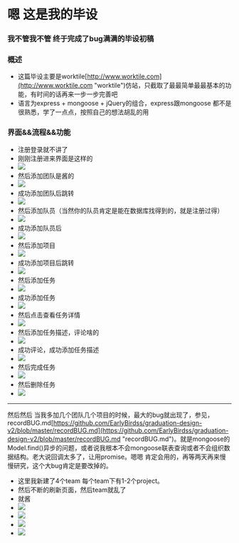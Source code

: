 # 嗯 这是我的毕设

### 我不管我不管 终于完成了bug满满的毕设初稿

### 概述
* 这篇毕设主要是worktile[http://www.worktile.com](http://www.worktile.com "worktile")仿站，只截取了最最简单最最基本的功能，有时间的话再来一步一步完善吧
* 语言为express + mongoose + jQuery的组合，express跟mongoose 都不是很熟悉，学了一点点，按照自己的想法胡乱的用

### 界面&&流程&&功能

 * 注册登录就不讲了
 * 刚刚注册进来界面是这样的
 * ![](http://i.imgur.com/8WijtL0.png)
 * 然后添加团队是酱的
 * ![](http://i.imgur.com/IG9gP3P.png)
 * 成功添加团队后跳转
 * ![](http://i.imgur.com/h0q1wld.png)
 * 然后添加队员（当然你的队员肯定是能在数据库找得到的，就是注册过得）
 * ![](http://i.imgur.com/zcPu2SO.png)
 * 成功添加队员后
 * ![](http://i.imgur.com/xSAP6py.png)
 * 然后添加项目
 * ![](http://i.imgur.com/xF6TrrO.png)
 * 成功添加项目后跳转
 * ![](http://i.imgur.com/ZiYIGXJ.png)
 * 然后添加任务
 * ![](http://i.imgur.com/afu7ejK.png)
 * 成功添加任务
 * ![](http://i.imgur.com/A8jwYWU.png)
 * 然后点击查看任务详情
 * ![](http://i.imgur.com/wHgzl2g.png)
 * 然后添加任务描述，评论啥的
 * ![](http://i.imgur.com/sTQnBvu.png)
 * 成功评论，成功添加任务描述
 * ![](http://i.imgur.com/OrZk8gW.png)
 * 然后完成任务
 * ![](http://i.imgur.com/BwZRibd.png)
 * 然后删除任务
 * ![](http://i.imgur.com/yKcBZyu.png)
 


----------
 
 然后然后 当我多加几个团队几个项目的时候，最大的bug就出现了，参见，recordBUG.md[https://github.com/EarlyBirdss/graduation-design-v2/blob/master/recordBUG.md](https://github.com/EarlyBirdss/graduation-design-v2/blob/master/recordBUG.md "recordBUG.md")。就是mongoose的Model.find()异步的问题，或者说我根本不会mongoose联表查询或者不会组织数据结构。老大说回调太多了，让用promise。嗯嗯 肯定会用的，再等两天再来慢慢研究，这个大bug肯定是要改掉的。

 * 这里我新建了4个team 每个team下有1-2个project。
 * 然后不断的刷新页面，然后team就乱了
 * 就酱
 * ![](http://i.imgur.com/6PNgBu0.png)
 * ![](http://i.imgur.com/XJcErLT.png)
 * ![](http://i.imgur.com/4QIgOkd.png)
 * ![](http://i.imgur.com/KQ2mlGv.png)

